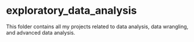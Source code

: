 # exploratory_data_analysis
This folder contains all my projects related to data analysis, data wrangling, and advanced data analysis. 

